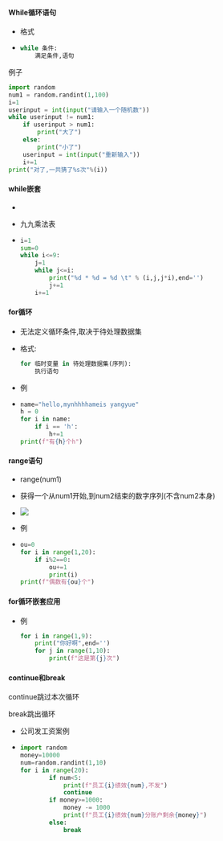 #### While循环语句

- 格式

- ```python
  while 条件:
      满足条件,语句
  ```



例子

```python
import random
num1 = random.randint(1,100)
i=1
userinput = int(input("请输入一个随机数"))
while userinput != num1:
    if userinput > num1:
        print("大了")
    else:
        print("小了")
    userinput = int(input("重新输入"))
    i+=1
print("对了,一共猜了%s次"%(i))
```





#### while嵌套

- 

- 九九乘法表

- ```python
  i=1
  sum=0
  while i<=9:
      j=1
      while j<=i:
          print("%d * %d = %d \t" % (i,j,j*i),end='')
          j+=1
      i+=1
  ```

  

#### for循环

- 无法定义循环条件,取决于待处理数据集

- 格式:

  ```python
  for 临时变量 in 待处理数据集(序列):
      执行语句
  ```

  

- 例

- ```python
  name="hello,mynhhhhameis yangyue"
  h = 0
  for i in name:
      if i == 'h':
          h+=1
  print(f"有{h}个h")
  ```

#### range语句

- range(num1)

- 获得一个从num1开始,到num2结束的数字序列(不含num2本身)

- ![](https://raw.githubusercontent.com/iooiAsrr/picture/main/Typora/2024-01-15_212131.png)

- 例

- ```python
  ou=0
  for i in range(1,20):
      if i%2==0:
          ou+=1
          print(i)
  print(f"偶数有{ou}个")
  ```

#### for循环嵌套应用

- 例

  ```python
  for i in range(1,9):
      print("你好啊",end='')
      for j in range(1,10):
          print(f"这是第{j}次")
  ```



#### continue和break

continue跳过本次循环

break跳出循环

- 公司发工资案例

- ```python
  import random
  money=10000
  num=random.randint(1,10)
  for i in range(20):
          if num<5:
              print(f"员工{i}绩效{num},不发")
              continue
          if money>=1000:
              money -= 1000
              print(f"员工{i}绩效{num}分账户剩余{money}")
          else:
              break
  ```



